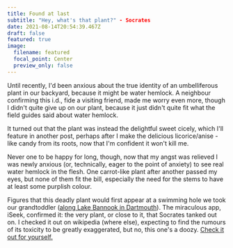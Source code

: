 ```yaml
---
title: Found at last
subtitle: "Hey, what's that plant?" - Socrates
date: 2021-08-14T20:54:39.467Z
draft: false
featured: true
image:
  filename: featured
  focal_point: Center
  preview_only: false
---
```

Until recently, I'd been anxious about the true identity of an umbelliferous plant in our backyard, because it might be water hemlock. A neighbour confirming this i.d., fide a visiting friend, made me worry even more, though I didn't quite give up on our plant, because it just didn't quite fit what the field guides said about water hemlock.

It turned out that the plant was instead the delightful sweet cicely, which I'll feature in another post, perhaps after I make the delicious licorice/anise - like candy from its roots, now that I'm confident it won't kill me.

Never one to be happy for long, though, now that my angst was relieved I was newly anxious (or, technically, eager to the point of anxiety) to see real water hemlock in the flesh. One carrot-like plant after another passed my eyes, but none of them fit the bill, especially the need for the stems to have at least some purplish colour.

Figures that this deadly plant would first appear at a swimming hole we took our grandtoddler ([along Lake Bannook in Dartmouth](https://www.google.com/maps/place/44°40'58.4%22N+63°33'05.6%22W/@44.6828742,-63.5515497,17z/data=!3m1!4b1!4m5!3m4!1s0x0:0x0!8m2!3d44.6828742!4d-63.5515497)). The miraculous app, iSeek, confirmed it: the very plant, or close to it, that Socrates tanked out on. I checked it out on wikipedia (where else), expecting to find the rumours of its toxicity to be greatly exaggerated, but no, this one's a doozy. [Check it out for yourself.](https://en.wikipedia.org/wiki/Cicuta)

